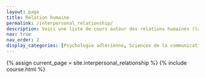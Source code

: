 ```yaml
---
layout: page
title: Relation humaine
permalink: /interpersonal_relationship/
description: Voici une liste de cours autour des relations humaines (la psychologie, les sciences de la communication et la sociologie) !
nav: true
nav_order: 2
display_categories: [Psychologie adlérienne, Sciences de la communication, Sociologie]
---
```


<!-- pages/interpersonal_relationship.md -->
{% assign current_page = site.interpersonal_relationship %}
{% include course.html %}
